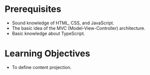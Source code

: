 # Prerequisites

- Sound knowledge of HTML, CSS, and JavaScript.
- The basic idea of the MVC (Model-View-Controller) architecture.
- Basic knowledge about TypeScript.


# Learning Objectives

- To define content projection.

